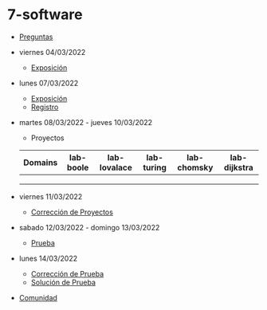 # 7-software

- [Preguntas](https://escuela.it/master-programacion-diseno-software)
- viernes 04/03/2022
  - [Exposición](https://escuela.it/master-programacion-diseno-software)
- lunes 07/03/2022
  - [Exposición](https://escuela.it/master-programacion-diseno-software)
  - [Registro](https://forms.gle/xiXXdz2dyd7zL1Xp9)
- martes 08/03/2022 - jueves 10/03/2022
  - Proyectos
  
  |Domains|lab-boole|lab-lovalace|lab-turing|lab-chomsky|lab-dijkstra|
  |-------|---------|------------|----------|-----------|--------------|
  |       |         |            |          |           |              |
  |       |         |            |          |           |              |
  |       |         |            |          |           |              |
- viernes 11/03/2022
  - [Corrección de Proyectos](https://escuela.it/master-programacion-diseno-software)
- sabado 12/03/2022 - domingo 13/03/2022
  - [Prueba](https://forms.gle/vMGWMnWgjmMfXGHFA)
- lunes 14/03/2022
  - [Corrección de Prueba](https://escuela.it/master-programacion-diseno-software)
  - [Solución de Prueba](https://docs.google.com/spreadsheets/d/1Uwtqa5VdD5wK2X7eLgkS6_th16aPnsW8pa5Ft2TyLPo/edit#gid=0)
- [Comunidad](https://app.slack.com/client/T02S3KYD464/C02TF2WJYS0)
